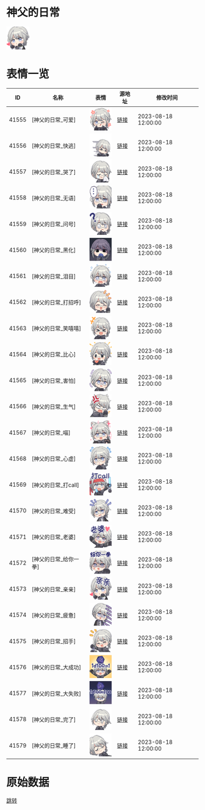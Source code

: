 # 神父的日常

<img src="./cover.png" height="60" alt="cover" />

# 表情一览

|ID|名称|表情|源地址|修改时间|
|----|----|----|----|----|
|41555|[神父的日常_可爱]|<img src="./pic/041555_%5B神父的日常_可爱%5D.png" height="60" alt="可爱"/>|[链接](https://i0.hdslb.com/bfs/garb/de3100d7d2c0bbd64d1dd1238d4217039d66928b.png)|2023-08-18 12:00:00|
|41556|[神父的日常_快逃]|<img src="./pic/041556_%5B神父的日常_快逃%5D.png" height="60" alt="快逃"/>|[链接](https://i0.hdslb.com/bfs/garb/1a3941d46f7401a0aa91fde8fda756ecbc7bfbdd.png)|2023-08-18 12:00:00|
|41557|[神父的日常_哭了]|<img src="./pic/041557_%5B神父的日常_哭了%5D.png" height="60" alt="哭了"/>|[链接](https://i0.hdslb.com/bfs/garb/63fa56ecfd57269e07afb4dbf0fd5028f135a4b0.png)|2023-08-18 12:00:00|
|41558|[神父的日常_无语]|<img src="./pic/041558_%5B神父的日常_无语%5D.png" height="60" alt="无语"/>|[链接](https://i0.hdslb.com/bfs/garb/07fbc36a49a25baad5ed9a7d8b4e7c2f42b56163.png)|2023-08-18 12:00:00|
|41559|[神父的日常_问号]|<img src="./pic/041559_%5B神父的日常_问号%5D.png" height="60" alt="问号"/>|[链接](https://i0.hdslb.com/bfs/garb/6b7e72549a207cd3f76d4b2beb9542f1d57d187d.png)|2023-08-18 12:00:00|
|41560|[神父的日常_黑化]|<img src="./pic/041560_%5B神父的日常_黑化%5D.png" height="60" alt="黑化"/>|[链接](https://i0.hdslb.com/bfs/garb/e70e30983d80bbacf960d97b8008277f328bdbfb.png)|2023-08-18 12:00:00|
|41561|[神父的日常_泪目]|<img src="./pic/041561_%5B神父的日常_泪目%5D.png" height="60" alt="泪目"/>|[链接](https://i0.hdslb.com/bfs/garb/f79e9e8e348f49e251ebdffd3e0b5deafe0d59e6.png)|2023-08-18 12:00:00|
|41562|[神父的日常_打招呼]|<img src="./pic/041562_%5B神父的日常_打招呼%5D.png" height="60" alt="打招呼"/>|[链接](https://i0.hdslb.com/bfs/garb/012f2b89244b81df3b1b11fa142013c2421d3a1d.png)|2023-08-18 12:00:00|
|41563|[神父的日常_笑嘻嘻]|<img src="./pic/041563_%5B神父的日常_笑嘻嘻%5D.png" height="60" alt="笑嘻嘻"/>|[链接](https://i0.hdslb.com/bfs/garb/2c0bcf14a31174b970b84dde141fc83b40745963.png)|2023-08-18 12:00:00|
|41564|[神父的日常_比心]|<img src="./pic/041564_%5B神父的日常_比心%5D.png" height="60" alt="比心"/>|[链接](https://i0.hdslb.com/bfs/garb/59e510dd9a07dfb59380d3418d5d9c73dfea63a5.png)|2023-08-18 12:00:00|
|41565|[神父的日常_害怕]|<img src="./pic/041565_%5B神父的日常_害怕%5D.png" height="60" alt="害怕"/>|[链接](https://i0.hdslb.com/bfs/garb/9a70071214ba47633ff2b453bdca8014ae1bbc44.png)|2023-08-18 12:00:00|
|41566|[神父的日常_生气]|<img src="./pic/041566_%5B神父的日常_生气%5D.png" height="60" alt="生气"/>|[链接](https://i0.hdslb.com/bfs/garb/b001ea7f6ffb0d3c0dd5073a17fc46f9569deb55.png)|2023-08-18 12:00:00|
|41567|[神父的日常_喵]|<img src="./pic/041567_%5B神父的日常_喵%5D.png" height="60" alt="喵"/>|[链接](https://i0.hdslb.com/bfs/garb/62e411438ab13261f7e67df35f5becf302fe6528.png)|2023-08-18 12:00:00|
|41568|[神父的日常_心虚]|<img src="./pic/041568_%5B神父的日常_心虚%5D.png" height="60" alt="心虚"/>|[链接](https://i0.hdslb.com/bfs/garb/e3721711d87edb293c7c9ec376c8fa51b29515ed.png)|2023-08-18 12:00:00|
|41569|[神父的日常_打call]|<img src="./pic/041569_%5B神父的日常_打call%5D.png" height="60" alt="打call"/>|[链接](https://i0.hdslb.com/bfs/garb/e89b74dd58c87fbc59844f53c2388349a1b5f51d.png)|2023-08-18 12:00:00|
|41570|[神父的日常_难受]|<img src="./pic/041570_%5B神父的日常_难受%5D.png" height="60" alt="难受"/>|[链接](https://i0.hdslb.com/bfs/garb/503aee3c9934237b2296ad9d617a51b8b471820f.png)|2023-08-18 12:00:00|
|41571|[神父的日常_老婆]|<img src="./pic/041571_%5B神父的日常_老婆%5D.png" height="60" alt="老婆"/>|[链接](https://i0.hdslb.com/bfs/garb/f2364100f6e2a4989b6d9e4bcd21122b3aa2f6d1.png)|2023-08-18 12:00:00|
|41572|[神父的日常_给你一拳]|<img src="./pic/041572_%5B神父的日常_给你一拳%5D.png" height="60" alt="给你一拳"/>|[链接](https://i0.hdslb.com/bfs/garb/e890bc5a48db29ba600dbc317d5277d13fb8e3e7.png)|2023-08-18 12:00:00|
|41573|[神父的日常_亲亲]|<img src="./pic/041573_%5B神父的日常_亲亲%5D.png" height="60" alt="亲亲"/>|[链接](https://i0.hdslb.com/bfs/garb/7622420d77e1292967fa43456c11648fcc976212.png)|2023-08-18 12:00:00|
|41574|[神父的日常_疲惫]|<img src="./pic/041574_%5B神父的日常_疲惫%5D.png" height="60" alt="疲惫"/>|[链接](https://i0.hdslb.com/bfs/garb/9888948135a025b2db884a121b8040057ae9d64b.png)|2023-08-18 12:00:00|
|41575|[神父的日常_招手]|<img src="./pic/041575_%5B神父的日常_招手%5D.png" height="60" alt="招手"/>|[链接](https://i0.hdslb.com/bfs/garb/cf0c3683e11efe482f3497a95753a6a279870890.png)|2023-08-18 12:00:00|
|41576|[神父的日常_大成功]|<img src="./pic/041576_%5B神父的日常_大成功%5D.png" height="60" alt="大成功"/>|[链接](https://i0.hdslb.com/bfs/garb/ec820ba83aa60dd2049c3b71f1475e62bff6e776.png)|2023-08-18 12:00:00|
|41577|[神父的日常_大失败]|<img src="./pic/041577_%5B神父的日常_大失败%5D.png" height="60" alt="大失败"/>|[链接](https://i0.hdslb.com/bfs/garb/9d7a32d0d5e0e862c786af2a042a4bde6a347ed6.png)|2023-08-18 12:00:00|
|41578|[神父的日常_完了]|<img src="./pic/041578_%5B神父的日常_完了%5D.png" height="60" alt="完了"/>|[链接](https://i0.hdslb.com/bfs/garb/f612ac69f38f36d6887465833fb0f1561f44ea9a.png)|2023-08-18 12:00:00|
|41579|[神父的日常_睡了]|<img src="./pic/041579_%5B神父的日常_睡了%5D.png" height="60" alt="睡了"/>|[链接](https://i0.hdslb.com/bfs/garb/0b920ea9d5a1fc5b81c93f83c9d06d5221d0cc24.png)|2023-08-18 12:00:00|

# 原始数据

[跳转](./raw.json)

